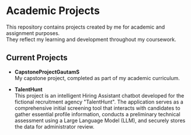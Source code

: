 # Academic Projects

This repository contains projects created by me for academic and assignment purposes.  
They reflect my learning and development throughout my coursework.

## Current Projects

- **CapstoneProjectGautamS**  
  My capstone project, completed as part of my academic curriculum.

- **TalentHunt**  
  This project is an intelligent Hiring Assistant chatbot developed for the fictional recruitment agency "TalentHunt". The application serves as a comprehensive initial screening tool that interacts with        candidates to gather essential profile information, conducts a preliminary technical assessment using a Large Language Model (LLM), and securely stores the data for administrator review.
